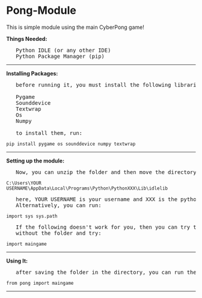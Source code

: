 # Pong-Module
This is simple module using the main CyberPong game!

**Things Needed:**
<pre>
   Python IDLE (or any other IDE)
   Python Package Manager (pip)
</pre>

_______________________________________________________________________________________________

**Installing Packages:**

<pre>
   before running it, you must install the following libraries:
   
   Pygame
   Sounddevice
   Textwrap
   Os
   Numpy
   
   to install them, run:
</pre>

<code>pip install pygame os sounddevice numpy textwrap
</code>

_______________________________________________________________________________________________

**Setting up the module:**

<pre>
   Now, you can unzip the folder and then move the directory to the the following path:
</pre>
<code>C:\\Users\\YOUR USERNAME\\AppData\\Local\\Programs\\Python\\PythonXXX\\Lib\\idlelib
</code>
<pre>
   here, YOUR USERNAME is your username and XXX is the python version like 312
   Alternatively, you can run:
</pre>
<code>import sys
   sys.path
</code>
<pre>
   If the following doesn't work for you, then you can try to just save the 'maingame.py' file 
   without the folder and try:
</pre>
<code>import maingame
</code>
________________________________________________________________________________________________

**Using It:**

<pre>
   after saving the folder in the directory, you can run the following code in IDLE to run the game
</pre>
<code>from pong import maingame
</code>
_________________________________________________________________________________________________

